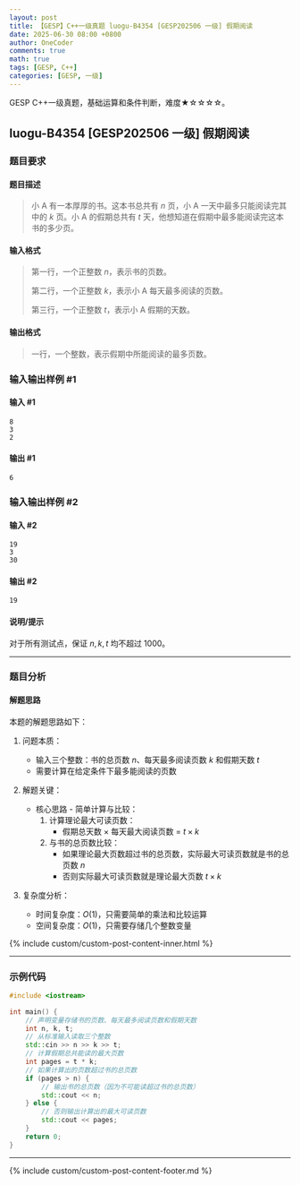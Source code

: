 ```yaml
---
layout: post
title: 【GESP】C++一级真题 luogu-B4354 [GESP202506 一级] 假期阅读
date: 2025-06-30 08:00 +0800
author: OneCoder
comments: true
math: true
tags: [GESP, C++]
categories: [GESP, 一级]
---
```

GESP C++一级真题，基础运算和条件判断，难度★☆☆☆☆。

<!--more-->

## luogu-B4354 [GESP202506 一级] 假期阅读

### 题目要求

#### 题目描述

>小 A 有一本厚厚的书。这本书总共有 $n$ 页，小 A 一天中最多只能阅读完其中的 $k$ 页。小 A 的假期总共有 $t$ 天，他想知道在假期中最多能阅读完这本书的多少页。

#### 输入格式

>第一行，一个正整数 $n$，表示书的页数。
>
>第二行，一个正整数 $k$，表示小 A 每天最多阅读的页数。
>
>第三行，一个正整数 $t$，表示小 A 假期的天数。

#### 输出格式

>一行，一个整数，表示假期中所能阅读的最多页数。

### 输入输出样例 #1

#### 输入 #1

```plaintext
8
3
2
```

#### 输出 #1

```plaintext
6
```

### 输入输出样例 #2

#### 输入 #2

```plaintext
19
3
30
```

#### 输出 #2

```plaintext
19
```

#### 说明/提示

对于所有测试点，保证 $n,k,t$ 均不超过 $1000$。

---

### 题目分析

#### 解题思路

本题的解题思路如下：

1. 问题本质：
   - 输入三个整数：书的总页数 $n$、每天最多阅读页数 $k$ 和假期天数 $t$
   - 需要计算在给定条件下最多能阅读的页数

2. 解题关键：
   - 核心思路 - 简单计算与比较：
     1. 计算理论最大可读页数：
        - 假期总天数 × 每天最大阅读页数 = $t \times k$
     2. 与书的总页数比较：
        - 如果理论最大页数超过书的总页数，实际最大可读页数就是书的总页数 $n$
        - 否则实际最大可读页数就是理论最大页数 $t \times k$

3. 复杂度分析：
   - 时间复杂度：$O(1)$，只需要简单的乘法和比较运算
   - 空间复杂度：$O(1)$，只需要存储几个整数变量

{% include custom/custom-post-content-inner.html %}

---

### 示例代码

```cpp
#include <iostream>

int main() {
    // 声明变量存储书的页数、每天最多阅读页数和假期天数
    int n, k, t;
    // 从标准输入读取三个整数
    std::cin >> n >> k >> t;
    // 计算假期总共能读的最大页数
    int pages = t * k;
    // 如果计算出的页数超过书的总页数
    if (pages > n) {
        // 输出书的总页数（因为不可能读超过书的总页数）
        std::cout << n;
    } else {
        // 否则输出计算出的最大可读页数
        std::cout << pages;
    }
    return 0;
}          
```

---

{% include custom/custom-post-content-footer.md %}

